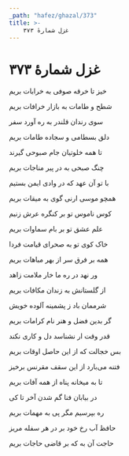 ```yaml
---
_path: "hafez/ghazal/373"
title: >-
    غزل شمارهٔ ۳۷۳
---
```

# غزل شمارهٔ ۳۷۳

<div class="b" id="bn1"><div class="m1"><p>خیز تا خرقه صوفی به خرابات بریم</p></div>
<div class="m2"><p>شطح و طامات به بازار خرافات بریم</p></div></div>
<div class="b" id="bn2"><div class="m1"><p>سوی رندان قلندر به ره آورد سفر</p></div>
<div class="m2"><p>دلق بسطامی و سجاده طامات بریم</p></div></div>
<div class="b" id="bn3"><div class="m1"><p>تا همه خلوتیان جام صبوحی گیرند</p></div>
<div class="m2"><p>چنگ صبحی به در پیر مناجات بریم</p></div></div>
<div class="b" id="bn4"><div class="m1"><p>با تو آن عهد که در وادی ایمن بستیم</p></div>
<div class="m2"><p>همچو موسی ارنی گوی به میقات بریم</p></div></div>
<div class="b" id="bn5"><div class="m1"><p>کوس ناموس تو بر کنگره عرش زنیم</p></div>
<div class="m2"><p>علم عشق تو بر بام سماوات بریم</p></div></div>
<div class="b" id="bn6"><div class="m1"><p>خاک کوی تو به صحرای قیامت فردا</p></div>
<div class="m2"><p>همه بر فرق سر از بهر مباهات بریم</p></div></div>
<div class="b" id="bn7"><div class="m1"><p>ور نهد در ره ما خار ملامت زاهد</p></div>
<div class="m2"><p>از گلستانش به زندان مکافات بریم</p></div></div>
<div class="b" id="bn8"><div class="m1"><p>شرممان باد ز پشمینه آلوده خویش</p></div>
<div class="m2"><p>گر بدین فضل و هنر نام کرامات بریم</p></div></div>
<div class="b" id="bn9"><div class="m1"><p>قدر وقت ار نشناسد دل و کاری نکند</p></div>
<div class="m2"><p>بس خجالت که از این حاصل اوقات بریم</p></div></div>
<div class="b" id="bn10"><div class="m1"><p>فتنه می‌بارد از این سقف مقرنس برخیز</p></div>
<div class="m2"><p>تا به میخانه پناه از همه آفات بریم</p></div></div>
<div class="b" id="bn11"><div class="m1"><p>در بیابان فنا گم شدن آخر تا کی</p></div>
<div class="m2"><p>ره بپرسیم مگر پی به مهمات بریم</p></div></div>
<div class="b" id="bn12"><div class="m1"><p>حافظ آب رخ خود بر در هر سفله مریز</p></div>
<div class="m2"><p>حاجت آن به که بر قاضی حاجات بریم</p></div></div>
